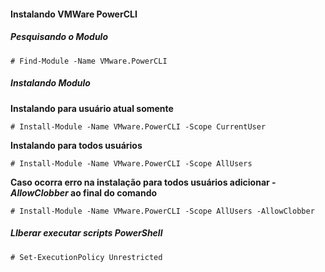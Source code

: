 #### Instalando VMWare PowerCLI ####

##### Pesquisando o Modulo #####

```# Find-Module -Name VMware.PowerCLI```

##### Instalando Modulo #####

**Instalando para usuário atual somente**

```# Install-Module -Name VMware.PowerCLI -Scope CurrentUser```

**Instalando para todos usuários**

```# Install-Module -Name VMware.PowerCLI -Scope AllUsers```

**Caso ocorra erro na instalação para todos usuários adicionar *-AllowClobber* ao final do comando**

```# Install-Module -Name VMware.PowerCLI -Scope AllUsers -AllowClobber```

##### LIberar executar scripts PowerShell #####

```# Set-ExecutionPolicy Unrestricted```


